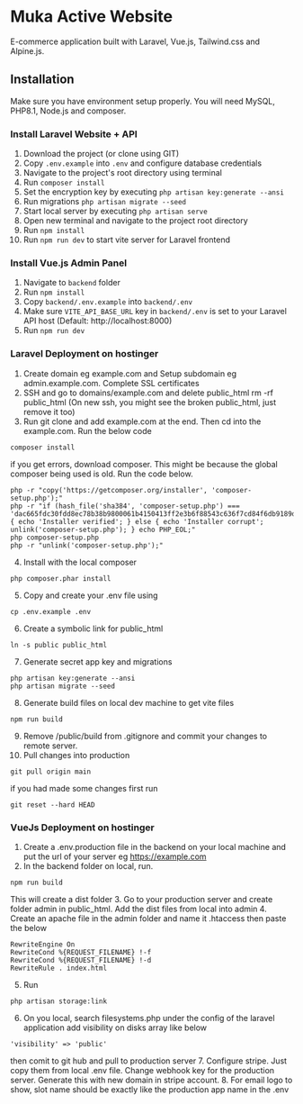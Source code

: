 # Muka Active Website
E-commerce application built with Laravel, Vue.js, Tailwind.css and Alpine.js. <br>


## Installation 
Make sure you have environment setup properly. You will need MySQL, PHP8.1, Node.js and composer.

### Install Laravel Website + API
1. Download the project (or clone using GIT)
2. Copy `.env.example` into `.env` and configure database credentials
3. Navigate to the project's root directory using terminal
4. Run `composer install`
5. Set the encryption key by executing `php artisan key:generate --ansi`
6. Run migrations `php artisan migrate --seed`
7. Start local server by executing `php artisan serve`
8. Open new terminal and navigate to the project root directory
9. Run `npm install`
10. Run `npm run dev` to start vite server for Laravel frontend

### Install Vue.js Admin Panel
1. Navigate to `backend` folder
2. Run `npm install`
3. Copy `backend/.env.example` into `backend/.env`
4. Make sure `VITE_API_BASE_URL` key in `backend/.env` is set to your Laravel API host (Default: http://localhost:8000)
5. Run `npm run dev`


### Laravel Deployment on hostinger
1. Create domain eg example.com and Setup subdomain eg admin.example.com. Complete SSL certificates
2. SSH and go to domains/example.com and delete public_html rm -rf public_html (On new ssh, you might see the broken public_html, just remove it too)
3. Run git clone and add example.com at the end. Then cd into the example.com. Run the below code
```
composer install
```
if you get errors, download composer. This might be because the global composer being used is old. Run the code below.
```
php -r "copy('https://getcomposer.org/installer', 'composer-setup.php');"
php -r "if (hash_file('sha384', 'composer-setup.php') === 'dac665fdc30fdd8ec78b38b9800061b4150413ff2e3b6f88543c636f7cd84f6db9189d43a81e5503cda447da73c7e5b6') { echo 'Installer verified'; } else { echo 'Installer corrupt'; unlink('composer-setup.php'); } echo PHP_EOL;"
php composer-setup.php
php -r "unlink('composer-setup.php');"
```
4. Install with the local composer
```
php composer.phar install
```
5. Copy and create your .env file using 
```
cp .env.example .env
```
6. Create a symbolic link for public_html 
```
ln -s public public_html
```
7. Generate secret app key and migrations
```
php artisan key:generate --ansi
php artisan migrate --seed
```
8. Generate build files on local dev machine to get vite files
```
npm run build
```
9. Remove /public/build from .gitignore and commit your changes to remote server.
10. Pull changes into production
```
git pull origin main
```
if you had made some changes first run
```
git reset --hard HEAD
```

### VueJs Deployment on hostinger
1. Create a .env.production file in the backend on your local machine and put the url of your server eg https://example.com
2. In the backend folder on local, run. 
```
npm run build
```
This will create a dist folder
3. Go to your production server and create folder admin in public_html. Add the dist files from local into admin
4. Create an apache file in the admin folder and name it .htaccess then paste the below
```
RewriteEngine On
RewriteCond %{REQUEST_FILENAME} !-f
RewriteCond %{REQUEST_FILENAME} !-d
RewriteRule . index.html
```
5. Run 
```
php artisan storage:link
```
6. On you local, search filesystems.php under the config of the laravel application add visibility on disks array like below
```
'visibility' => 'public'
```
then comit to git hub and pull to production server
7. Configure stripe. Just copy them from local .env file. Change webhook key for the production server. Generate this with new domain in stripe account.
8. For email logo to show, slot name should be exactly like the production app name in the .env